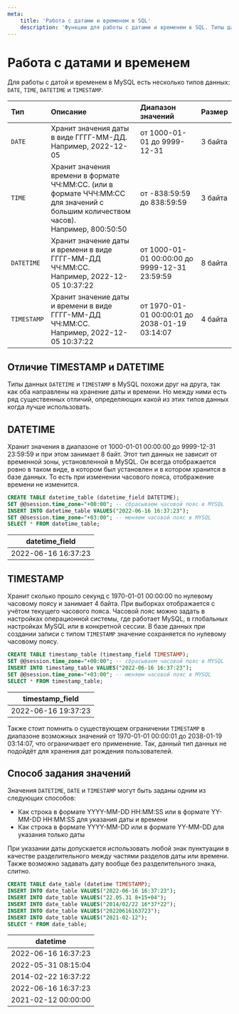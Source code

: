 ```yaml
---
meta:
    title: 'Работа с датами и временем в SQL'
    description: 'Функции для работы с датами и временем в SQL. Типы данных DATE, TIME, DATETIME, TIMESTAMP и их отличия.'
---
```


# Работа с датами и временем

Для работы с датой и временем в MySQL есть несколько типов данных: `DATE`, `TIME`, `DATETIME` и `TIMESTAMP`.

| Тип         | Описание                                                                                                                                   | Диапазон значений                             | Размер  |
| :---------- | :----------------------------------------------------------------------------------------------------------------------------------------- | :-------------------------------------------- | ------- |
| `DATE`      | Хранит значения даты в виде ГГГГ-ММ-ДД. <br /> Например, 2022-12-05                                                                        | от 1000-01-01 до 9999-12-31                   | 3 байта |
| `TIME`      | Хранит значения времени в формате ЧЧ:ММ:СС. (или в формате ЧЧЧ:ММ:СС для значений с большим количеством часов). <br /> Например, 800:50:50 | от -838:59:59 до 838:59:59                    | 3 байта |
| `DATETIME`  | Хранит значение даты и времени в виде ГГГГ-MM-ДД ЧЧ:ММ:СС. <br /> Например, 2022-12-05 10:37:22                                            | от 1000-01-01 00:00:00 до 9999-12-31 23:59:59 | 8 байта |
| `TIMESTAMP` | Хранит значение даты и времени в виде ГГГГ-MM-ДД ЧЧ:ММ:СС. <br /> Например, 2022-12-05 10:37:22                                            | от 1970-01-01 00:00:01 до 2038-01-19 03:14:07 | 4 байта |

## Отличие TIMESTAMP и DATETIME

Типы данных `DATETIME` и `TIMESTAMP` в MySQL похожи друг на друга, так как оба направлены на хранение даты и времени.
Но между ними есть ряд существенных отличий, определяющих какой из этих типов данных когда лучше использовать.

## DATETIME

Хранит значения в диапазоне от 1000-01-01 00:00:00 до 9999-12-31 23:59:59 и при этом занимает 8 байт. Этот тип данных не зависит от временной зоны,
установленной в MySQL. Он всегда отображается ровно в таком виде, в котором был установлен и в котором хранится в базе данных.
То есть при изменении часового пояса, отображение времени не изменится.

```sql
CREATE TABLE datetime_table (datetime_field DATETIME);
SET @@session.time_zone="+00:00"; -- сбрасываем часовой пояс в MYSQL
INSERT INTO datetime_table VALUES("2022-06-16 16:37:23");
SET @@session.time_zone="+03:00"; -- меняем часовой пояс в MYSQL
SELECT * FROM datetime_table;
```

| datetime_field      |
| ------------------- |
| 2022-06-16 16:37:23 |

## TIMESTAMP

Хранит сколько прошло секунд с 1970-01-01 00:00:00 по нулевому часовому поясу и занимает 4 байта.
При выборках отображается с учётом текущего часового пояса.
Часовой пояс можно задать в настройках операционной системы, где работает MySQL, в глобальных настройках MySQL или в конкретной сессии.
В базе данных при создании записи с типом `TIMESTAMP` значение сохраняется по нулевому часовому поясу.

```sql
CREATE TABLE timestamp_table (timestamp_field TIMESTAMP);
SET @@session.time_zone="+00:00"; -- сбрасываем часовой пояс в MYSQL
INSERT INTO timestamp_table VALUES("2022-06-16 16:37:23");
SET @@session.time_zone="+03:00"; -- меняем часовой пояс в MYSQL
SELECT * FROM timestamp_table;
```

| timestamp_field     |
| ------------------- |
| 2022-06-16 19:37:23 |

Также стоит помнить о существующем ограничении `TIMESTAMP` в диапазоне возможных значений от 1970-01-01 00:00:01 до 2038-01-19 03:14:07, что ограничивает его применение.
Так, данный тип данных не подойдёт для хранения дат рождения пользователей.

## Способ задания значений

Значения `DATETIME`, `DATE` и `TIMESTAMP` могут быть заданы одним из следующих способов:

- Как строка в формате YYYY-MM-DD HH:MM:SS или в формате YY-MM-DD HH:MM:SS для указания даты и времени
- Как строка в формате YYYY-MM-DD или в формате YY-MM-DD для указания только даты

При указании даты допускается использовать любой знак пунктуации в качестве разделительного между частями разделов даты или времени. Также возможно задавать дату вообще без разделительного знака, слитно.

```sql
CREATE TABLE date_table (datetime TIMESTAMP);
INSERT INTO date_table VALUES("2022-06-16 16:37:23");
INSERT INTO date_table VALUES("22.05.31 8+15+04");
INSERT INTO date_table VALUES("2014/02/22 16*37*22");
INSERT INTO date_table VALUES("20220616163723");
INSERT INTO date_table VALUES("2021-02-12");
SELECT * FROM date_table;
```

| datetime            |
| ------------------- |
| 2022-06-16 16:37:23 |
| 2022-05-31 08:15:04 |
| 2014-02-22 16:37:22 |
| 2022-06-16 16:37:23 |
| 2021-02-12 00:00:00 |
